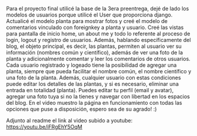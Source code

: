Para el proyecto final utilicé la base de la 3era preentrega, dejé de lado los modelos de usuarios porque utilicé el User que proporciona django. Actualicé el modelo planta para mostrar fotos y creé el modelo de comentarios vinculado con foreignkey a planta y usuario.
Creé las vistas para pantalla de inicio home, un about me y todo lo referente al proceso de login, logout y registro de usuarios. Además, hablando específicamente del blog, el objeto principal, es decir, las plantas, permiten al usuario ver su información (nombres común y científico), además de ver una foto de la planta y adicionalmente comentar y leer los comentarios de otros usuarios.
Cada usuario registrado y logeado tiene la posibilidad de agregar una planta, siempre que pueda facilitar el nombre común, el nombre científico y una foto de la planta. Además, cualquier usuario con estas condiciones puede editar los detalles de las plantas, y si es necesario, eliminar una entrada en totalidad (planta). 
Puedes editar tu perfil (email y avatar), agregar una foto tuya si no la tienes y navegar con libertad en los espacios del blog.
En el video muestro la página en funcionamiento con todas las opciones que puse a disposición, espero sea de su agrado! :)

Adjunto al readme el link al video subido a youtube: https://youtu.be/iFRgEhY5OqM
